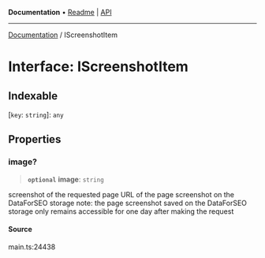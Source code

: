**Documentation** • [Readme](../README.md) \| [API](../globals.md)

***

[Documentation](../README.md) / IScreenshotItem

# Interface: IScreenshotItem

## Indexable

 \[`key`: `string`\]: `any`

## Properties

### image?

> **`optional`** **image**: `string`

screenshot of the requested page
URL of the page screenshot on the DataForSEO storage
note: the page screenshot saved on the DataForSEO storage only remains accessible for one day after making the request

#### Source

main.ts:24438
